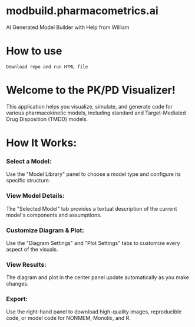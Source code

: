 # modbuild.pharmacometrics.ai
AI Generated Model Builder with Help from William

# How to use
```
Download repo and run HTML file
```

# Welcome to the PK/PD Visualizer!

This application helps you visualize, simulate, and generate code for various pharmacokinetic models, including standard and Target-Mediated Drug Disposition (TMDD) models.

# How It Works:

### Select a Model: 
Use the "Model Library" panel to choose a model type and configure its specific structure.

### View Model Details: 
The "Selected Model" tab provides a textual description of the current model's components and assumptions.

### Customize Diagram & Plot: 
Use the "Diagram Settings" and "Plot Settings" tabs to customize every aspect of the visuals.

### View Results: 
The diagram and plot in the center panel update automatically as you make changes.

### Export: 
Use the right-hand panel to download high-quality images, reproducible code, or model code for NONMEM, Monolix, and R.
